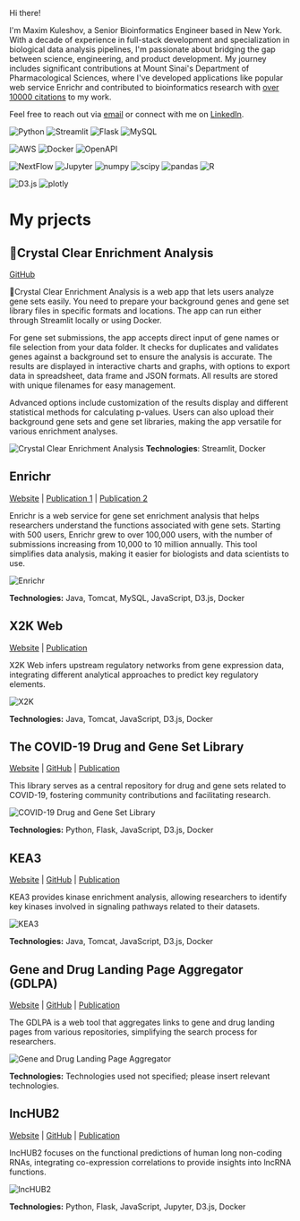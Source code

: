 Hi there!

I'm Maxim Kuleshov, a Senior Bioinformatics Engineer based in New York. With a decade of experience in full-stack development and specialization in biological data analysis pipelines, I'm passionate about bridging the gap between science, engineering, and product development. My journey includes significant contributions at Mount Sinai's Department of Pharmacological Sciences, where I've developed applications like popular web service Enrichr and contributed to bioinformatics research with [over 10000 citations](https://scholar.google.com/citations?user=7FxtQP8AAAAJ&hl=en) to my work.

Feel free to reach out via [email](mailto:kuleshov.max.v+gh@gmail.com) or connect with me on [LinkedIn](https://www.linkedin.com/in/maxim-kuleshov/).

![Python](https://img.shields.io/badge/-Python-gray?style=flat&logo=python)
![Streamlit](https://img.shields.io/badge/-Streamlit-gray?logo=streamlit)
![Flask](https://img.shields.io/badge/-Flask-gray?logo=flask)
![MySQL](https://img.shields.io/badge/-MySQL-gray?logo=mysql)

![AWS](https://img.shields.io/badge/-AWS-gray?logo=amazon-aws)
![Docker](https://img.shields.io/badge/-Docker-gray?logo=docker)
![OpenAPI](https://img.shields.io/badge/-OpenAPI-gray?logo=openapi-initiative)

![NextFlow](https://img.shields.io/badge/-NextFlow-gray)
![Jupyter](https://img.shields.io/badge/-Jupyter-gray?logo=jupyter)
![numpy](https://img.shields.io/badge/-numpy-gray?logo=numpy)
![scipy](https://img.shields.io/badge/-scipy-gray?logo=scipy)
![pandas](https://img.shields.io/badge/-pandas-gray?logo=pandas)
![R](https://img.shields.io/badge/-R-gray?logo=r)

![D3.js](https://img.shields.io/badge/-d3.js-gray?logo=d3dotjs)
![plotly](https://img.shields.io/badge/-plotly-gray?logo=plotly)



# My prjects

## 💎Crystal Clear Enrichment Analysis
[GitHub](https://github.com/maxim-k/cc_enrichment)

💎Crystal Clear Enrichment Analysis is a web app that lets users analyze gene sets easily. You need to prepare your background genes and gene set library files in specific formats and locations. The app can run either through Streamlit locally or using Docker.

For gene set submissions, the app accepts direct input of gene names or file selection from your data folder. It checks for duplicates and validates genes against a background set to ensure the analysis is accurate. The results are displayed in interactive charts and graphs, with options to export data in spreadsheet, data frame and JSON formats. All results are stored with unique filenames for easy management.

Advanced options include customization of the results display and different statistical methods for calculating p-values. Users can also upload their background gene sets and gene set libraries, making the app versatile for various enrichment analyses.

![Crystal Clear Enrichment Analysis](./cc_enrichment_screenshot.png)
**Technologies**: Streamlit, Docker

## Enrichr
[Website](https://maayanlab.cloud/Enrichr/) | [Publication 1](https://academic.oup.com/nar/article/44/W1/W90/2499355) | [Publication 2](https://academic.oup.com/nar/article/47/W1/W183/5494743)

Enrichr is a web service for gene set enrichment analysis that helps researchers understand the functions associated with gene sets. Starting with 500 users, Enrichr grew to over 100,000 users, with the number of submissions increasing from 10,000 to 10 million annually. This tool simplifies data analysis, making it easier for biologists and data scientists to use. 

![Enrichr](./enrichr_screenshot.png)

**Technologies:** Java, Tomcat, MySQL, JavaScript, D3.js, Docker


## X2K Web
[Website](https://maayanlab.cloud/X2K/) | [Publication](https://academic.oup.com/nar/article/46/W1/W171/5003452)

X2K Web infers upstream regulatory networks from gene expression data, integrating different analytical approaches to predict key regulatory elements.

![X2K](./x2k_screenshot.png)

**Technologies:** Java, Tomcat, JavaScript, D3.js, Docker


## The COVID-19 Drug and Gene Set Library
[Website](https://maayanlab.cloud/covid19/) | [GitHub](https://github.com/MaayanLab/x2k_web) |  [Publication](https://www.cell.com/patterns/fulltext/S2666-3899(20)30120-6)

This library serves as a central repository for drug and gene sets related to COVID-19, fostering community contributions and facilitating research.

![COVID-19 Drug and Gene Set Library](./covid19_screenshot.png)

**Technologies:** Python, Flask, JavaScript, D3.js, Docker

## KEA3
[Website](https://maayanlab.cloud/kea3/) | [GitHub](https://github.com/MaayanLab/KEA3web) | [Publication](https://academic.oup.com/nar/article/49/W1/W304/5850835)

KEA3 provides kinase enrichment analysis, allowing researchers to identify key kinases involved in signaling pathways related to their datasets.

![KEA3](./kea3_screenshot.png)

**Technologies:** Java, Tomcat, JavaScript, D3.js, Docker


## Gene and Drug Landing Page Aggregator (GDLPA)
[Website](https://cfde-gene-pages.cloud/) | [GitHub](https://github.com/MaayanLab/cfde_gene_pages) | [Publication](https://academic.oup.com/bioinformaticsadvances/article/2/1/vbac013/6542459)

The GDLPA is a web tool that aggregates links to gene and drug landing pages from various repositories, simplifying the search process for researchers.

![Gene and Drug Landing Page Aggregator](./cfde_screenshot.png)

**Technologies:** Technologies used not specified; please insert relevant technologies.


## lncHUB2
[Website](https://maayanlab.cloud/lncHUB2/) | [GitHub](https://github.com/MaayanLab/lncHUB2) | [Publication](https://academic.oup.com/database/article/doi/10.1093/database/baad009/6582473)

lncHUB2 focuses on the functional predictions of human long non-coding RNAs, integrating co-expression correlations to provide insights into lncRNA functions.

![lncHUB2](./lnchub2_screenshot.png)

**Technologies:** Python, Flask, JavaScript, Jupyter, D3.js, Docker
